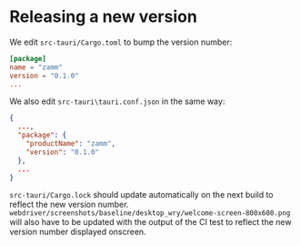 # Releasing a new version

We edit `src-tauri/Cargo.toml` to bump the version number:

```toml
[package]
name = "zamm"
version = "0.1.0"
...
```

We also edit `src-tauri\tauri.conf.json` in the same way:

```json
{
  ...,
  "package": {
    "productName": "zamm",
    "version": "0.1.0"
  },
  ...
}
```

`src-tauri/Cargo.lock` should update automatically on the next build to reflect the new version number. `webdriver/screenshots/baseline/desktop_wry/welcome-screen-800x600.png` will also have to be updated with the output of the CI test to reflect the new version number displayed onscreen.
